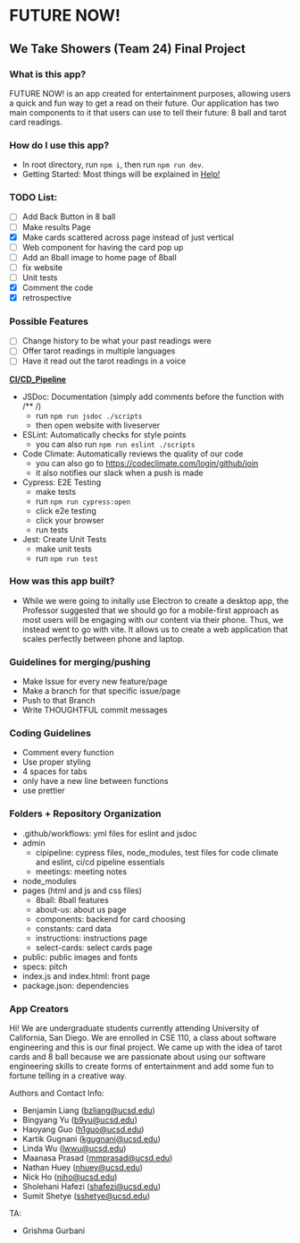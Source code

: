 # FUTURE NOW!

## We Take Showers (Team 24) Final Project

### What is this app?

<!--Name/Title, Main Purpose, Features, Screenshots, Videos -->

FUTURE NOW! is an app created for entertainment purposes, allowing users a quick and fun way to get a read on their future. Our application has two main components to it that users can use to tell their future: 8 ball and tarot card readings.

### How do I use this app?

-   In root directory, run `npm i`, then run `npm run dev`.
-   Getting Started: Most things will be explained in [Help!](pages/instructions/index.html)
    <!--Usage, Examples, API Reference -->

### TODO List:

-   [ ] Add Back Button in 8 ball
-   [ ] Make results Page
-   [x] Make cards scattered across page instead of just vertical
-   [ ] Web component for having the card pop up
-   [ ] Add an 8ball image to home page of 8ball
-   [ ] fix website
-   [ ] Unit tests
-   [x] Comment the code
-   [x] retrospective

### Possible Features

-   [ ] Change history to be what your past readings were
-   [ ] Offer tarot readings in multiple languages
-   [ ] Have it read out the tarot readings in a voice

[**CI/CD_Pipeline**](admin/cipipeline/phase1.mp4)

-   JSDoc: Documentation (simply add comments before the function with /\*\* /)
    -   run `npm run jsdoc ./scripts`
    -   then open website with liveserver
-   ESLint: Automatically checks for style points
    -   you can also run `npm run eslint ./scripts`
-   Code Climate: Automatically reviews the quality of our code
    -   you can also go to https://codeclimate.com/login/github/join
    -   it also notifies our slack when a push is made
-   Cypress: E2E Testing
    -   make tests
    -   run `npm run cypress:open`
    -   click e2e testing
    -   click your browser
    -   run tests
-   Jest: Create Unit Tests
    -   make unit tests
    -   run `npm run test`

### How was this app built?

 <!-- How Well Built, including quality indicators, badges, coverage, etc.
  Quality Indicators tools: www.codefactor.io
  Talk about how this app was built -->

-   While we were going to initally use Electron to create a desktop app, the Professor suggested that we should go for a mobile-first approach as most users will be engaging with our content via their phone. Thus, we instead went to go with vite. It allows us to create a web application that scales perfectly between phone and laptop.

### Guidelines for merging/pushing

-   Make Issue for every new feature/page
-   Make a branch for that specific issue/page
-   Push to that Branch
-   Write THOUGHTFUL commit messages

### Coding Guidelines

-   Comment every function
-   Use proper styling
-   4 spaces for tabs
-   only have a new line between functions
-   use prettier

### Folders + Repository Organization

-   .github/workflows: yml files for eslint and jsdoc
-   admin
    -   cipipeline: cypress files, node_modules, test files for code climate and eslint, ci/cd pipeline essentials
    -   meetings: meeting notes
-   node_modules
-   pages (html and js and css files)
    -   8ball: 8ball features
    -   about-us: about us page
    -   components: backend for card choosing
    -   constants: card data
    -   instructions: instructions page
    -   select-cards: select cards page
-   public: public images and fonts
-   specs: pitch
-   index.js and index.html: front page
-   package.json: dependencies

### App Creators

Hi! We are undergraduate students currently attending University of California, San Diego. We are enrolled in CSE 110, a class about software engineering and this is our final project. We came up with the idea of tarot cards and 8 ball because we are passionate about using our software engineering skills to create forms of entertainment and add some fun to fortune telling in a creative way.

Authors and Contact Info:

-   Benjamin Liang (bzliang@ucsd.edu)
-   Bingyang Yu (b9yu@ucsd.edu)
-   Haoyang Guo (h1guo@ucsd.edu)
-   Kartik Gugnani (kgugnani@ucsd.edu)
-   Linda Wu (lwwu@ucsd.edu)
-   Maanasa Prasad (mmprasad@ucsd.edu)
-   Nathan Huey (nhuey@ucsd.edu)
-   Nick Ho (niho@ucsd.edu)
-   Sholehani Hafezi (shafezi@ucsd.edu)
-   Sumit Shetye (sshetye@ucsd.edu)

TA:

-   Grishma Gurbani

